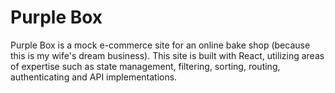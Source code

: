 # Purple Box

Purple Box is a mock e-commerce site for an online bake shop (because this is my wife's dream business). This site is built with React, utilizing areas of expertise such as state management, filtering, sorting, routing, authenticating and API implementations.
